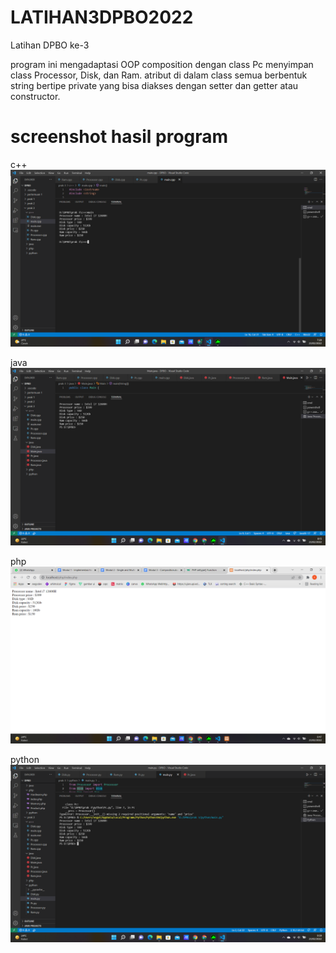 # LATIHAN3DPBO2022
Latihan DPBO ke-3

program ini mengadaptasi OOP composition dengan class Pc menyimpan class Processor, Disk, dan Ram. atribut di dalam class semua berbentuk string bertipe private yang bisa diakses dengan setter dan getter atau constructor.

#  screenshot hasil program

c++
![Alt text](https://github.com/vegatama/LATIHAN3DPBO2022/blob/main/screenshot%20hasil%20program/prak3%20c%2B%2B.png?raw=true "Title")

java
![Alt text](https://github.com/vegatama/LATIHAN3DPBO2022/blob/main/screenshot%20hasil%20program/prak%203%20java.png?raw=true "Title")

php
![Alt text](https://github.com/vegatama/LATIHAN3DPBO2022/blob/main/screenshot%20hasil%20program/prak%203%20php.png?raw=true "Title")

python
![Alt text](https://github.com/vegatama/LATIHAN3DPBO2022/blob/main/screenshot%20hasil%20program/prak%203%20py.png?raw=true "Title")
